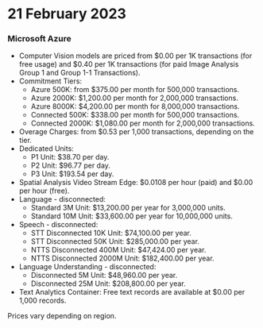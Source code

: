 # 21 February 2023

### Microsoft Azure

- Computer Vision models are priced from $0.00 per 1K transactions (for free usage) and $0.40 per 1K transactions (for paid Image Analysis Group 1 and Group 1-1 Transactions).
- Commitment Tiers:
  - Azure 500K: from $375.00 per month for 500,000 transactions.
  - Azure 2000K: $1,200.00 per month for 2,000,000 transactions.
  - Azure 8000K: $4,200.00 per month for 8,000,000 transactions.
  - Connected 500K: $338.00 per month for 500,000 transactions.
  - Connected 2000K: $1,080.00 per month for 2,000,000 transactions.
- Overage Charges: from $0.53 per 1,000 transactions, depending on the tier.
- Dedicated Units:
  - P1 Unit: $38.70 per day.
  - P2 Unit: $96.77 per day.
  - P3 Unit: $193.54 per day.
- Spatial Analysis Video Stream Edge: $0.0108 per hour (paid) and $0.00 per hour (free).
- Language - disconnected:
  - Standard 3M Unit: $13,200.00 per year for 3,000,000 units.
  - Standard 10M Unit: $33,600.00 per year for 10,000,000 units.
- Speech - disconnected:
  - STT Disconnected 10K Unit: $74,100.00 per year.
  - STT Disconnected 50K Unit: $285,000.00 per year.
  - NTTS Disconnected 400M Unit: $47,424.00 per year.
  - NTTS Disconnected 2000M Unit: $182,400.00 per year.
- Language Understanding - disconnected:
  - Disconnected 5M Unit: $48,960.00 per year.
  - Disconnected 25M Unit: $208,800.00 per year.
- Text Analytics Container: Free text records are available at $0.00 per 1,000 records.

Prices vary depending on region.